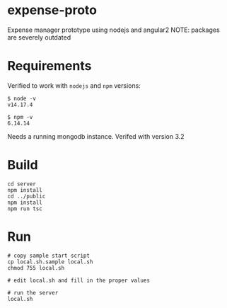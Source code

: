 # expense-proto
Expense manager prototype using nodejs and angular2
NOTE: packages are severely outdated

# Requirements
Verified to work with `nodejs` and `npm` versions:
```
$ node -v
v14.17.4

$ npm -v
6.14.14
```

Needs a running mongodb instance. Verifed with version 3.2

# Build
```
cd server
npm install
cd ../public
npm install
npm run tsc
```

# Run
```
# copy sample start script
cp local.sh.sample local.sh
chmod 755 local.sh

# edit local.sh and fill in the proper values

# run the server
local.sh
```
